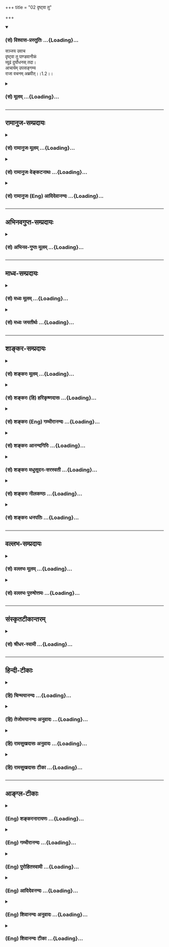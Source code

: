 +++
title = "02 दृष्ट्वा तु"

+++
<div class="js_include" newlevelforh1="3" title="(सं) विश्वास-प्रस्तुतिः" unfilled url="/purANam/mahAbhAratam/06-bhIShma-parva/02-bhagavad-gItA-parva/saMskRtam/vishvAsa-prastutiH/01_arjuna-viShAda-yogaH/02_dRShTvA_tu.md">
<details open><summary><h3>(सं) विश्वास-प्रस्तुतिः ...{Loading}...</h3></summary>

सञ्जय उवाच  
दृष्ट्वा तु पाण्डवानीकं  
व्यूढं दुर्योधनस् तदा।  
आचार्यम् उपसङ्गम्य  
राजा वचनम् अब्रवीत्।।1.2।।
</details>
</div>
<div class="js_include collapsed" newlevelforh1="3" title="(सं) मूलम्" unfilled url="/purANam/mahAbhAratam/06-bhIShma-parva/02-bhagavad-gItA-parva/saMskRtam/mUlam/01_arjuna-viShAda-yogaH/02_dRShTvA_tu.md">
<details><summary><h3>(सं) मूलम् ...{Loading}...</h3></summary>

सञ्जय उवाच  
दृष्ट्वा तु पाण्डवानीकं व्यूढं दुर्योधनस्तदा।  
आचार्यमुपसङ्गम्य राजा वचनमब्रवीत्।।1.2।।
</details>
</div>


_________________
## रामानुज-सम्प्रदायः
<div class="js_include collapsed" newlevelforh1="3" title="(सं) रामानुजः मूलम्" unfilled url="/purANam/mahAbhAratam/06-bhIShma-parva/02-bhagavad-gItA-parva/saMskRtam/rAmAnujaH/mUlam/01_arjuna-viShAda-yogaH/02_dRShTvA_tu.md">
<details><summary><h3>(सं) रामानुजः मूलम् ...{Loading}...</h3></summary>

१९-तमस्य टीका दृश्या।
</details>
</div>
<div class="js_include collapsed" newlevelforh1="3" title="(सं) रामानुजः वेङ्कटनाथः" unfilled url="/purANam/mahAbhAratam/06-bhIShma-parva/02-bhagavad-gItA-parva/saMskRtam/rAmAnujaH/venkaTanAthaH/01_arjuna-viShAda-yogaH/02_dRShTvA_tu.md">
<details><summary><h3>(सं) रामानुजः वेङ्कटनाथः ...{Loading}...</h3></summary>


११-तमस्य व्याख्या दृश्या।
</details>
</div>
<div class="js_include collapsed" newlevelforh1="3" title="(सं) रामानुजः (Eng) आदिदेवानन्दः" unfilled url="/purANam/mahAbhAratam/06-bhIShma-parva/02-bhagavad-gItA-parva/saMskRtam/rAmAnujaH/english/AdidevAnandaH/01_arjuna-viShAda-yogaH/02_dRShTvA_tu.md">
<details><summary><h3>(सं) रामानुजः (Eng) आदिदेवानन्दः ...{Loading}...</h3></summary>

1.1 - 1.19 Dhrtarastra said - Sanjaya said Duryodhana, after viewing the
forces of Pandavas protected by Bhima, and his own forces protected by
Bhisma conveyed his views thus to Drona, his teacher, about the adeacy
of Bhima's forces for conering the Kaurava forces and the inadeacy of
his own forces for victory against the Pandava forces. He was
grief-stricken within. Observing his (Duryodhana's) despondecny, Bhisma,
in order to cheer him, roared like a lion, and then blowing his conch,
made his side sound their conchs and kettle-drums, which made an uproar
as a sign of victory. Then, having heard that great tumult, Arjuna and
Sri Krsna the Lord of all lords, who was acting as the charioteer of
Arjuna, sitting in their great chariot which was powerful enough to
coner the three worlds; blew their divine conchs Srimad Pancajanya and
Devadatta. Then, both Yudhisthira and Bhima blew their respective conchs
separately. That tumult rent asunder the hearts of your sons, led by
Duryodhana. The sons of Dhrtarastra then thought, 'Our cause is almost
lost now itself.' So said Sanjaya to Dhrtarastra who was longing for
their victory. Sanjaya said to Dhrtarastra: Then, seeing the Kauravas,
who were ready for battle, Arjuna, who had Hanuman, noted for his
exploit of burning Lanka, as the emblem on his flag on his chariot,
directed his charioteer Sri Krsna, the Supreme Lord-who is overcome by
parental love for those who take shelter in Him who is the
treasure-house of knowledge, power, lordship, energy, potency and
splendour, whose sportive delight brings about the origin, sustentation
and dissolution of the entire cosmos at His will, who is the Lord of the
senses, who controls in all ways the senses inner and outer of all,
superior and inferior - by saying, 'Station my chariot in an appropriate
place in order that I may see exactly my enemies who are eager for
battle.'

</details>
</div>


_________________
## अभिनवगुप्त-सम्प्रदायः
<div class="js_include collapsed" newlevelforh1="3" title="(सं) अभिनव-गुप्तः मूलम्" unfilled url="/purANam/mahAbhAratam/06-bhIShma-parva/02-bhagavad-gItA-parva/saMskRtam/abhinava-guptaH/mUlam/01_arjuna-viShAda-yogaH/02_dRShTvA_tu.md">
<details><summary><h3>(सं) अभिनव-गुप्तः मूलम् ...{Loading}...</h3></summary>

।।1.2 1.9।। किं वा अनेन बहुपरिगणनेन +++(K omits बहु )+++। इदं
तावद्वस्तुतत्त्वम् इत्याह ।  

</details>
</div>


_________________
## माध्व-सम्प्रदायः
<div class="js_include collapsed" newlevelforh1="3" title="(सं) मध्वः मूलम्" unfilled url="/purANam/mahAbhAratam/06-bhIShma-parva/02-bhagavad-gItA-parva/saMskRtam/madhvaH/mUlam/01_arjuna-viShAda-yogaH/02_dRShTvA_tu.md">
<details><summary><h3>(सं) मध्वः मूलम् ...{Loading}...</h3></summary>

  
  
।।1.2।। Sri Madhvacharya did not comment on this sloka. The commentary
starts from 2.11.  
  

</details>
</div>
<div class="js_include collapsed" newlevelforh1="3" title="(सं) मध्वः जयतीर्थः" unfilled url="/purANam/mahAbhAratam/06-bhIShma-parva/02-bhagavad-gItA-parva/saMskRtam/madhvaH/jayatIrthaH/01_arjuna-viShAda-yogaH/02_dRShTvA_tu.md">
<details><summary><h3>(सं) मध्वः जयतीर्थः ...{Loading}...</h3></summary>

  
  
।।1.2।। Sri Jayatirtha did not comment on this sloka. The commentary
starts from 2.11.  
  

</details>
</div>


_________________
## शाङ्कर-सम्प्रदायः
<div class="js_include collapsed" newlevelforh1="3" title="(सं) शङ्करः मूलम्" unfilled url="/purANam/mahAbhAratam/06-bhIShma-parva/02-bhagavad-gItA-parva/saMskRtam/shankaraH/mUlam/01_arjuna-viShAda-yogaH/02_dRShTvA_tu.md">
<details><summary><h3>(सं) शङ्करः मूलम् ...{Loading}...</h3></summary>

1.2 Sri Sankaracharya did not comment on this sloka. The commentary
starts from 2.10.  
  

</details>
</div>
<div class="js_include collapsed" newlevelforh1="3" title="(सं) शङ्करः (हि) हरिकृष्णदासः" unfilled url="/purANam/mahAbhAratam/06-bhIShma-parva/02-bhagavad-gItA-parva/saMskRtam/shankaraH/hindI/harikRShNadAsaH/01_arjuna-viShAda-yogaH/02_dRShTvA_tu.md">
<details><summary><h3>(सं) शङ्करः (हि) हरिकृष्णदासः ...{Loading}...</h3></summary>

।।1.2।। Sri Sankaracharya did not comment on this sloka.  
  

</details>
</div>
<div class="js_include collapsed" newlevelforh1="3" title="(सं) शङ्करः (Eng) गम्भीरानन्दः" unfilled url="/purANam/mahAbhAratam/06-bhIShma-parva/02-bhagavad-gItA-parva/saMskRtam/shankaraH/english/gambhIrAnandaH/01_arjuna-viShAda-yogaH/02_dRShTvA_tu.md">
<details><summary><h3>(सं) शङ्करः (Eng) गम्भीरानन्दः ...{Loading}...</h3></summary>

1.2 Sri Sankaracharya did not comment on this sloka. The commentary
starts from 2.10.

</details>
</div>
<div class="js_include collapsed" newlevelforh1="3" title="(सं) शङ्करः आनन्दगिरिः" unfilled url="/purANam/mahAbhAratam/06-bhIShma-parva/02-bhagavad-gItA-parva/saMskRtam/shankaraH/AnandagiriH/01_arjuna-viShAda-yogaH/02_dRShTvA_tu.md">
<details><summary><h3>(सं) शङ्करः आनन्दगिरिः ...{Loading}...</h3></summary>

।।1.2।। किमस्मदीयं प्रबलं बलं प्रतिलभ्य धीरपुरुषैर्भीष्मादिभिरधिष्ठितं
परेषां भयमाविरभूत् यद्वा पक्षद्वयहिंसानिमित्ताधर्मभयमासीद्येनैते
युद्धादुपरमेरन्नित्येवं पुत्रपरवशस्य पुत्रस्नेहाभिनिविष्टस्य
धृतराष्ट्रस्य प्रश्ने संजयस्य प्रतिवचनं **दृष्ट्वेत्यादि।** पाण्डवानां
भयप्रसङ्गो नास्तीत्येतत्तुशब्देन द्योत्यते प्रत्युत दुर्योधनस्यैव राज्ञो
भयं प्रभूतं प्रादुर्बभूव। पाण्डवानां पाण्डुसुतानां युधिष्ठिरादीनामनीकं
सैन्यं धृष्टद्युम्नादिभिरतिधृष्टैर्व्यूहाधिष्ठितं दृष्ट्वा प्रत्यक्षेण
प्रतीत्य त्रस्तहृदयो दुर्योधनो राजा तदा तस्यां
संग्रामोद्योगावस्थायामाचार्यं द्रोणनामानमात्मनः शिक्षितारं रक्षितारं च
श्लाघयन्नुपसंगम्य तदीयं समीपं विनयेन प्राप्य भयोद्विग्नहृदयत्वेऽपि
तेजस्वित्वादेव वचनमर्थसहितं वाक्यमुक्तवानित्यर्थः।  

</details>
</div>
<div class="js_include collapsed" newlevelforh1="3" title="(सं) शङ्करः मधुसूदन-सरस्वती" unfilled url="/purANam/mahAbhAratam/06-bhIShma-parva/02-bhagavad-gItA-parva/saMskRtam/shankaraH/madhusUdana-sarasvatI/01_arjuna-viShAda-yogaH/02_dRShTvA_tu.md">
<details><summary><h3>(सं) शङ्करः मधुसूदन-सरस्वती ...{Loading}...</h3></summary>

।।1.2।। एवं कृपालोकव्यवहारनेत्राभ्यामपि हीनतया महतोऽन्धस्य
पुत्रस्नेहमात्राभिनिविष्टस्य धृतराष्ट्रस्य प्रश्ने विदिताभिप्रायस्य
संजयस्यातिधार्मिकस्य प्रतिवचनमवतारयति वैशम्पायनः। तत्र पाण्डवानां
दृष्टभयसंभावनापि नास्ति अदृष्टभयं तु भ्रान्त्यार्जुनस्योत्पन्नं
भगवतोपशमितमिति पाण्डवानामुत्कर्षस्तुशब्देन द्योत्यते।
स्वपुत्रकृतराज्यप्रत्यर्पणशङ्कया तु माग्लासीरिति राजानं तोषयितुं
दुर्योधनदौष्ट्यमेव प्रथमतो वर्णयति दृष्ट्वेति। पाण्डुसुतानामनीकं सैन्यं
व्यूढं व्यूहरचनया धृष्टद्युम्नादिभिः स्थापितं दृष्ट्वा चाक्षुषज्ञानेन
विषयीकृत्य तदा संग्रामोद्यमकाले आचार्यं द्रोणनामानं
धनुर्विद्यासंप्रदायप्रवर्तयितारमुपसंगम्य स्वयमेव तत्समीपं गत्वा नतु
स्वसमीपमाहूय। एतेन पाण्डवसैन्यदर्शनजनितं भयं सूच्यते। भयेन स्वरक्षार्थं
तत्समीपगमनेऽप्याचार्यगौरवव्याजेन भयसंगोपनं राजनीतिकुशलत्वा दित्याह
राजेति। आचार्यं दुर्योधनोऽब्रवीदित्येतावतैव निर्वाहे वचनपदं
संक्षिप्तबह्वर्थत्वादिबहुगुणविशिष्टे वाक्यविशेषे संक्रमितुं
वचनमात्रमेवाब्रवीन्नतु कंचिदर्थमिति वा।  
  

</details>
</div>
<div class="js_include collapsed" newlevelforh1="3" title="(सं) शङ्करः नीलकण्ठः" unfilled url="/purANam/mahAbhAratam/06-bhIShma-parva/02-bhagavad-gItA-parva/saMskRtam/shankaraH/nIlakaNThaH/01_arjuna-viShAda-yogaH/02_dRShTvA_tu.md">
<details><summary><h3>(सं) शङ्करः नीलकण्ठः ...{Loading}...</h3></summary>

।।1.2।। व्यूढं व्यूहरचनया स्थितम्। आचार्यं द्रोणम्। राजा दुर्योधनः।
राजाब्रवीदित्येव सिद्धे वचनपदेन संक्षिप्तबह्वर्थत्वादिगुणवत्त्वं
वाक्यस्य सूच्यते।  
  

</details>
</div>
<div class="js_include collapsed" newlevelforh1="3" title="(सं) शङ्करः धनपतिः" unfilled url="/purANam/mahAbhAratam/06-bhIShma-parva/02-bhagavad-gItA-parva/saMskRtam/shankaraH/dhanapatiH/01_arjuna-viShAda-yogaH/02_dRShTvA_tu.md">
<details><summary><h3>(सं) शङ्करः धनपतिः ...{Loading}...</h3></summary>

।।1.2।। एवं पृष्टः संजयःअर्जुनो वीरशिरोमणिरतिकारुणिको
युद्धाद्धिंसाप्रधानान्निवृत्तः पुनर्भूभारसंजिहीर्षुणा
श्रीकृष्णेनोपदिष्टो युद्धं कृतवान्। युद्धिष्ठिरादयस्तुआततायिनमायान्तं
हन्यादेवाविचारयन् इत्यादिक्षात्रधर्मविदस्तत्कृतवन्तः। त्वदीयास्तु
क्रूरस्वभावादेवेत्याशयेनाक्षेपं प्रतिक्षिपन् प्रश्नस्योत्तरमाह
**दृष्ट्वेत्यादि।** तुशब्द आक्षेपनिरासार्थः। पाण्डवानां सैन्यं
व्यूहरचनया व्यवस्थितमवलोक्य दुर्योधनो द्रोणाचार्यसमीपं
प्रणिपातादिपुरःसरं गत्वा राजनीतिगर्भं वाक्यमब्रवीत्। नन्वाचार्यं स्वसमीप
आहूय कुतो नोक्तवानित्यत आह **राजेति।**वीरपुरुषा अत्यादरेण युद्धे
प्रवर्त्याः इति राजनीतिकुशल इत्यर्थः। आचार्यमुपसंगम्येत्यनेन दुर्योधनस्य
भयोद्विग्नता सूचिता। भयोद्विग्रहृदयत्वेऽपि वचनमर्थसहितं वाक्यमुक्तवानिति
सूचनार्थं राजेत्येके। यत्तु तत्र पाण्डवानां दृष्टभयसंभावना नास्ति
अदृष्टभयं तु भ्रान्त्या अर्जुनस्योत्पन्नं भगवतोपशमितमिति
पाण्डवानामुत्कर्षस्तुशब्देन द्योत्यते। स्वपुत्रकृतराज्यसमर्पणशङ्क्या तु
माग्लासीरिति राजानं तोषयितुं दुर्योधनदौष्ट्यमेव प्रथमतो वर्णयति
दृष्ट्वेतीति केचित्। तत्तु पूर्वोक्तग्रन्थविरोधादुपेक्ष्यम्।  

</details>
</div>


_________________
## वल्लभ-सम्प्रदायः
<div class="js_include collapsed" newlevelforh1="3" title="(सं) वल्लभः मूलम्" unfilled url="/purANam/mahAbhAratam/06-bhIShma-parva/02-bhagavad-gItA-parva/saMskRtam/vallabhaH/mUlam/01_arjuna-viShAda-yogaH/02_dRShTvA_tu.md">
<details><summary><h3>(सं) वल्लभः मूलम् ...{Loading}...</h3></summary>

।।1.2 1.11।। दुर्योधनोऽपि वृकोदरादिभी रक्षितं पाण्डवानां बलं
भीष्माभिरक्षितं स्वीयं च बलं विलोक्य आत्मजविजये तद्बलस्य पर्याप्ततां
आत्मबलस्य तद्बिजयेऽपर्याप्ततां च आचार्ये निवेद्यान्तरेव विष्ण्णोऽभूत्।  

</details>
</div>
<div class="js_include collapsed" newlevelforh1="3" title="(सं) वल्लभः पुरुषोत्तमः" unfilled url="/purANam/mahAbhAratam/06-bhIShma-parva/02-bhagavad-gItA-parva/saMskRtam/vallabhaH/puruShottamaH/01_arjuna-viShAda-yogaH/02_dRShTvA_tu.md">
<details><summary><h3>(सं) वल्लभः पुरुषोत्तमः ...{Loading}...</h3></summary>

  
  
।।1.2।। सञ्जयस्तु नायमधर्मो भगवता कर्त्तव्यत्वेन बोधनादिति वक्तुं तदर्थं
सङ्गतिमाह दृष्ट्वेत्याद्यष्टादशश्लोकैः। तत्रैवं धृतराष्ट्रवाक्यं
श्रुत्वा सञ्जयः पूर्वपृष्टत्वात्तत्पुत्रकथामेवाह पूर्व दृष्ट्वा त्विति।
राजा दुर्योधनः व्यूढं व्यूहरचनया स्थितं पाण्डवसैन्यं दृष्ट्वा
द्रोणाचार्यमुपसङ्गम्य निकटे गत्वाग्रे वक्ष्यमाणं वचनमब्रवीदुवाच। तदा
धर्मयुद्धोपस्थितावित्यर्थः। एतेनापराधित्वेऽपि धार्तराष्ट्र एव युद्धे
प्रथमं प्रवृत्त इति दशभिस्तत्कथाकथनेन बोधितम्।  
  
  
  

</details>
</div>


_________________
## संस्कृतटीकान्तरम्
<div class="js_include collapsed" newlevelforh1="3" title="(सं) श्रीधर-स्वामी" unfilled url="/purANam/mahAbhAratam/06-bhIShma-parva/02-bhagavad-gItA-parva/saMskRtam/shrIdhara-svAmI/01_arjuna-viShAda-yogaH/02_dRShTvA_tu.md">
<details><summary><h3>(सं) श्रीधर-स्वामी ...{Loading}...</h3></summary>

**।।1.2।।** **दृष्ट्वेति।** पाण्डवानामनीकं सैन्यं व्यूढं व्यूहरचनया
व्यवस्थितं दृष्ट्वा द्रोणाचार्यसमीपं गत्वा राजा दुर्योधनो वक्ष्यमाणं
वाक्यमुवाच।  
  

</details>
</div>


_________________
## हिन्दी-टीकाः
<div class="js_include collapsed" newlevelforh1="3" title="(हि) चिन्मयानन्दः" unfilled url="/purANam/mahAbhAratam/06-bhIShma-parva/02-bhagavad-gItA-parva/hindI/chinmayAnandaH/01_arjuna-viShAda-yogaH/02_dRShTvA_tu.md">
<details><summary><h3>(हि) चिन्मयानन्दः ...{Loading}...</h3></summary>

।।1.2।। इस श्लोक से आगे संजय ने कुरुक्षेत्र में जो कुछ देखा और सुना उसका
वर्णन है। अपनी सेना की अपेक्षा पाण्डवों की सेना संख्या में अत्यन्त न्यून
होने पर भी जब दुर्योधन ने उसे देखा तब उस अत्याचारी का आत्मविश्वास कुछ
टूटने लगा। जैसे कोई छोटा बालक भयभीत होकर अपने मातापिता के पास दौड़ता है
ठीक उसी प्रकार विचलित दुर्योधन अपने गुरु द्रोणाचार्य के पास पहुँचता है।
कोई कर्म करते हुये यदि हमारा उद्देश्य पाप और अन्याय से पूर्ण होता है तो
अनेक साधनों से सुसम्पन्न होते हुए भी हमारे मन में निश्चय ही चिन्ता
अशान्ति और विक्षेप उत्पन्न होते हैं। सभी अत्याचारी और तानाशाही प्रवृत्ति
के लोगों की यही मनस्थिति होती है।  

</details>
</div>
<div class="js_include collapsed" newlevelforh1="3" title="(हि) तेजोमयानन्दः अनुवादः" unfilled url="/purANam/mahAbhAratam/06-bhIShma-parva/02-bhagavad-gItA-parva/hindI/tejomayAnandaH/anuvAdaH/01_arjuna-viShAda-yogaH/02_dRShTvA_tu.md">
<details><summary><h3>(हि) तेजोमयानन्दः अनुवादः ...{Loading}...</h3></summary>

।।1.2।। संजय ने कहा -- पाण्डव-सैन्य की व्यूह रचना देखकर राजा दुर्योधन ने
आचार्य द्रोण के पास जाकर ये वचन कहे।

</details>
</div>
<div class="js_include collapsed" newlevelforh1="3" title="(हि) रामसुखदासः अनुवादः" unfilled url="/purANam/mahAbhAratam/06-bhIShma-parva/02-bhagavad-gItA-parva/hindI/rAmasukhadAsaH/anuvAdaH/01_arjuna-viShAda-yogaH/02_dRShTvA_tu.md">
<details><summary><h3>(हि) रामसुखदासः अनुवादः ...{Loading}...</h3></summary>

।।1.2।। संजय बोले - उस समय वज्रव्यूह-से खड़ी हुई पाण्डव-सेना को देखकर
राजा दुर्योधन द्रोणाचार्य के पास जाकर यह वचन बोला।

</details>
</div>
<div class="js_include collapsed" newlevelforh1="3" title="(हि) रामसुखदासः टीका" unfilled url="/purANam/mahAbhAratam/06-bhIShma-parva/02-bhagavad-gItA-parva/hindI/rAmasukhadAsaH/TIkA/01_arjuna-viShAda-yogaH/02_dRShTvA_tu.md">
<details><summary><h3>(हि) रामसुखदासः टीका ...{Loading}...</h3></summary>

।।1.2।।***व्याख्या--*'तदा'--**जिस समय दोनों सेनाएँ युद्धके लिये खड़ी
हुई थीं, उस समयकी बात सञ्जय यहाँ **'तदा'**पदसे कहते हैं। कारण कि
धृतराष्ट्रका प्रश्न 'युद्धकी इच्छावाले मेरे और पाण्डुके पुत्रोंने क्या
किया'-- इस विषयको सुननेके लिये ही है।  
  
**'तु'--**धृतराष्ट्रने अपने और पाण्डुके पुत्रोंके विषयमें पूछा है। अतः
सञ्जय भी पहले धृतराष्ट्रके पुत्रों की बात बतानेके लिये यहाँ **'तु'**
पदका प्रयोग करते हैं।

</details>
</div>


_________________
## आङ्ग्ल-टीकाः
<div class="js_include collapsed" newlevelforh1="3" title="(Eng) शङ्करनारायणः" unfilled url="/purANam/mahAbhAratam/06-bhIShma-parva/02-bhagavad-gItA-parva/english/shankaranArAyaNaH/01_arjuna-viShAda-yogaH/02_dRShTvA_tu.md">
<details><summary><h3>(Eng) शङ्करनारायणः ...{Loading}...</h3></summary>

1.2. Sanjaya said Seeing the army of the sons of Pandu, marshalled in
the military array, the prince Duryodhana approached the teacher (Drona)
and spoke at that time, these words:

</details>
</div>
<div class="js_include collapsed" newlevelforh1="3" title="(Eng) गम्भीरानन्दः" unfilled url="/purANam/mahAbhAratam/06-bhIShma-parva/02-bhagavad-gItA-parva/english/gambhIrAnandaH/01_arjuna-viShAda-yogaH/02_dRShTvA_tu.md">
<details><summary><h3>(Eng) गम्भीरानन्दः ...{Loading}...</h3></summary>

1.2 Sanjaya said But then, seeing the army of the Pandavas in battle
array, King Duryodhana approached the teacher (Drona) and uttered a
speech:

</details>
</div>
<div class="js_include collapsed" newlevelforh1="3" title="(Eng) पुरोहितस्वामी" unfilled url="/purANam/mahAbhAratam/06-bhIShma-parva/02-bhagavad-gItA-parva/english/purohitasvAmI/01_arjuna-viShAda-yogaH/02_dRShTvA_tu.md">
<details><summary><h3>(Eng) पुरोहितस्वामी ...{Loading}...</h3></summary>

1.2 Sanjaya replied: "The Prince Duryodhana, when he saw the army of the
Pandavas paraded, approached his preceptor Guru Drona and spoke as
follows:

</details>
</div>
<div class="js_include collapsed" newlevelforh1="3" title="(Eng) आदिदेवनन्दः" unfilled url="/purANam/mahAbhAratam/06-bhIShma-parva/02-bhagavad-gItA-parva/english/AdidevanandaH/01_arjuna-viShAda-yogaH/02_dRShTvA_tu.md">
<details><summary><h3>(Eng) आदिदेवनन्दः ...{Loading}...</h3></summary>

1.2 Sanjaya said King Duryodhana, on seeing the Pandava army in battle
array, approached his teacher Drona and said these words:

</details>
</div>
<div class="js_include collapsed" newlevelforh1="3" title="(Eng) शिवानन्दः अनुवादः" unfilled url="/purANam/mahAbhAratam/06-bhIShma-parva/02-bhagavad-gItA-parva/english/shivAnandaH/anuvAdaH/01_arjuna-viShAda-yogaH/02_dRShTvA_tu.md">
<details><summary><h3>(Eng) शिवानन्दः अनुवादः ...{Loading}...</h3></summary>

1.2. Sanjaya said Having seen the army of the Pandavas drawn up in
battle-array, King Duryodhana then approached his teacher (Drona) and
spoke these words.

</details>
</div>
<div class="js_include collapsed" newlevelforh1="3" title="(Eng) शिवानन्दः टीका" unfilled url="/purANam/mahAbhAratam/06-bhIShma-parva/02-bhagavad-gItA-parva/english/shivAnandaH/TIkA/01_arjuna-viShAda-yogaH/02_dRShTvA_tu.md">
<details><summary><h3>(Eng) शिवानन्दः टीका ...{Loading}...</h3></summary>

1.2 दृष्ट्वा having seen; तु indeed; पाण्डवानीकम् the army of the
Pandavas; व्यूढम् drawn up in battlearray; दुर्योधनः Duryodhana; तदा
then; आचार्यम् the teacher; उपसङ्गम्य having approached; राजा the king;
वचनम् speech; अब्रवीत् said.No Commentary.

</details>
</div>
